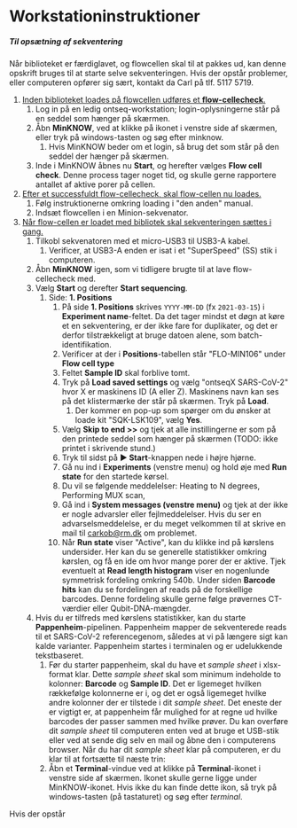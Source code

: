 # Workstationinstruktioner

##### Til opsætning af sekventering

Når biblioteket er færdiglavet, og flowcellen skal til at pakkes ud, kan denne opskrift bruges til at starte selve sekventeringen. Hvis der opstår problemer, eller computeren opfører sig sært, kontakt da Carl på tlf. 5117 5719.



1. <u>Inden biblioteket loades på flowcellen udføres et **flow-cellecheck**.</u>
   1. Log in på en ledig ontseq-workstation; login-oplysningerne står på en seddel som hænger på skærmen.
   2. Åbn **MinKNOW**, ved at klikke på ikonet i venstre side af skærmen, eller tryk på windows-tasten og søg efter minknow.
      1. Hvis MinKNOW beder om et login, så brug det som står på den seddel der hænger på skærmen.
   3. Inde i MinKNOW åbnes nu **Start**, og herefter vælges **Flow cell check**. Denne process tager noget tid, og skulle gerne rapportere antallet af aktive porer på cellen. 
2. <u>Efter et successfuldt flow-cellecheck, skal flow-cellen nu loades.</u>
   1.  Følg instruktionerne omkring loading i "den anden" manual.
   2. Indsæt flowcellen i en Minion-sekvenator.
3. <u>Når flow-cellen er loadet med bibliotek skal sekventeringen sættes i gang.</u>
   1. Tilkobl sekvenatoren med et micro-USB3 til USB3-A kabel.
      1. Verificer, at USB3-A enden er isat i et "SuperSpeed" (SS) stik i computeren.
   2. Åbn **MinKNOW** igen, som vi tidligere brugte til at lave flow-cellecheck med.
   3. Vælg **Start** og derefter **Start sequencing**.
      1. Side: **1. Positions**
         1. På side **1. Positions** skrives `YYYY-MM-DD` (fx `2021-03-15`) i **Experiment name**-feltet. Da det tager mindst et døgn at køre et en sekventering, er der ikke fare for duplikater, og det er derfor tilstrækkeligt at bruge datoen alene, som batch-identifikation. 
         2. Verificer at der i **Positions**-tabellen står "FLO-MIN106" under **Flow cell type**
         3. Feltet **Sample ID** skal forblive tomt.
         4. Tryk på **Load saved settings** og vælg "ontseqX SARS-CoV-2" hvor X er maskinens ID (A eller Z). Maskinens navn kan ses på det klistermærke der står på skærmen. Tryk på **Load**.
            1. Der kommer en pop-up som spørger om du ønsker at loade kit "SQK-LSK109", vælg **Yes**.
         5. Vælg **Skip to end >>** og tjek at alle instillingerne er som på den printede seddel som hænger på skærmen (TODO: ikke printet i skrivende stund.)
         6. Tryk til sidst på **▶ Start**-knappen nede i højre hjørne.
         7. Gå nu ind i **Experiments** (venstre menu) og hold øje med **Run state** for den startede kørsel.
         8. Du vil se følgende meddelelser: Heating to N degrees, Performing MUX scan, 
         9. Gå ind i **System messages (venstre menu)** og tjek at der ikke er nogle advarsler eller fejlmeddelelser. Hvis du ser en advarselsmeddelelse, er du meget velkommen til at skrive en mail til  carkob@rm.dk om problemet.
         10. Når **Run state** viser "Active", kan du klikke ind på kørslens undersider. Her kan du se generelle statistikker omkring kørslen, og få en ide om hvor mange porer der er aktive. Tjek eventuelt at **Read length histogram** viser en nogenlunde symmetrisk fordeling omkring 540b. Under siden **Barcode hits** kan du se fordelingen af reads på de forskellige barcodes. Denne fordeling skulle gerne følge prøvernes CT-værdier eller Qubit-DNA-mængder.
   4. Hvis du er tilfreds med kørslens statistikker, kan du starte **Pappenheim**-pipelinen. Pappenheim mapper de sekventerede reads til et SARS-CoV-2 referencegenom, således at vi på længere sigt kan kalde varianter. Pappenheim startes i terminalen og er udelukkende tekstbaseret. 
      1. Før du starter pappenheim, skal du have et *sample sheet* i xlsx-format klar. Dette *sample sheet* skal som minimum indeholde to kolonner: **Barcode** og **Sample ID**. Det er ligemeget hvilken rækkefølge kolonnerne er i, og det er også ligemeget hvilke andre kolonner der er tilstede i dit *sample sheet*. Det eneste der er vigtigt er, at pappenheim får mulighed for at regne ud hvilke barcodes der passer sammen med hvilke prøver. Du kan overføre dit *sample sheet* til computeren enten ved at bruge et USB-stik eller ved at sende dig selv en mail og åbne den i computerens browser. Når du har dit *sample sheet* klar på computeren, er du klar til at fortsætte til næste trin:
      2. Åbn et **Terminal**-vindue ved at klikke på **Terminal**-ikonet i venstre side af skærmen. Ikonet skulle gerne ligge under MinKNOW-ikonet. Hvis ikke du kan finde dette ikon, så tryk på windows-tasten (på tastaturet) og søg efter *terminal*.



Hvis der opstår 